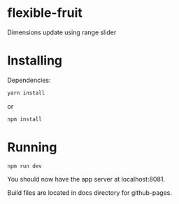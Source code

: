 # flexible-fruit
Dimensions update using range slider 

# Installing

Dependencies:

```sh
yarn install 
```
or
```sh
npm install 
```

# Running

```sh
npm run dev
```

You should now have the app server at localhost:8081.

Build files are located in docs directory for github-pages.
